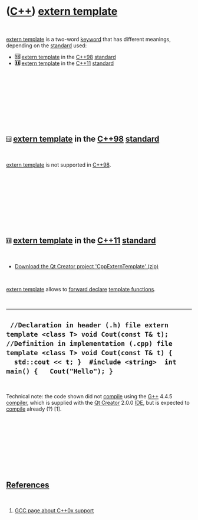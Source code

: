 



 

 

 

 

 

([C++](Cpp.md)) [extern template](CppExternTemplate.md)
=========================================================

 

[extern template](CppExternTemplate.md) is a two-word
[keyword](CppKeyword.md) that has different meanings, depending on the
[standard](CppStandard.md) used:

-   ![C++98](PicCpp98.png) [extern template](CppExternTemplate.md) in
    the [C++98](Cpp98.md) [standard](CppStandard.md)
-   ![C++11](PicCpp11.png) [extern template](CppExternTemplate.md) in
    the [C++11](Cpp11.md) [standard](CppStandard.md)

 

 

 

 

 

![C++98](PicCpp98.png) [extern template](CppExternTemplate.md) in the [C++98](Cpp98.md) [standard](CppStandard.md)
---------------------------------------------------------------------------------------------------------------------

 

[extern template](CppExternTemplate.md) is not supported in
[C++98](Cpp98.md).

 

 

 

 

 

![C++11](PicCpp11.png) [extern template](CppExternTemplate.md) in the [C++11](Cpp11.md) [standard](CppStandard.md)
---------------------------------------------------------------------------------------------------------------------

 

-   [Download the Qt Creator project
    'CppExternTemplate' (zip)](CppExternTemplate.zip)

 

[extern template](CppExternTemplate.md) allows to [forward
declare](CppForwardDeclaration.md) [template
functions](CppTemplateFunction.md).

 

  ------------------------------------------------------------------------------------------------------------------------------------------------------------------------------------------------------------------------------------------------------
  ` //Declaration in header (.h) file extern template <class T> void Cout(const T& t);  //Definition in implementation (.cpp) file template <class T> void Cout(const T& t) {   std::cout << t; }  #include <string>  int main() {   Cout("Hello"); }`
  ------------------------------------------------------------------------------------------------------------------------------------------------------------------------------------------------------------------------------------------------------

 

Technical note: the code shown did not [compile](CppCompile.md) using
the [G++](CppGpp.md) 4.4.5 [compiler](CppCompiler.md), which is
supplied with the [Qt Creator](CppQtCreator.md) 2.0.0
[IDE](CppIde.md), but is expected to [compile](CppCompile.md) already
(?) \[1\].

 

 

 

 

 

[References](CppReferences.md)
-------------------------------

 

1.  [GCC page about C++0x
    support](http://gcc.gnu.org/projects/cxx0x.html)

 

 

 

 

 





 



